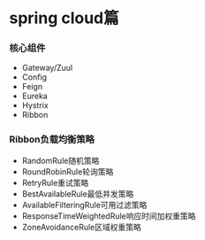 # spring cloud篇

### 核心组件
* Gateway/Zuul
* Config
* Feign
* Eureka
* Hystrix
* Ribbon

### Ribbon负载均衡策略
* RandomRule随机策略
* RoundRobinRule轮询策略
* RetryRule重试策略
* BestAvailableRule最低并发策略
* AvailableFilteringRule可用过滤策略
* ResponseTimeWeightedRule响应时间加权重策略
* ZoneAvoidanceRule区域权重策略